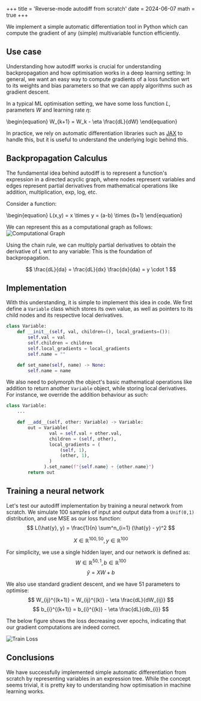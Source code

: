 +++
title = 'Reverse-mode autodiff from scratch'
date = 2024-06-07
math = true
+++

We implement a simple automatic differentiation tool in Python which can
compute the gradient of any (simple) multivariable function efficiently.

## Use case
Understanding how autodiff works is crucial for understanding backpropagation
and how optimisation works in a deep learning setting: In general, we want an
easy way to compute gradients of a loss function wrt to its weights and bias
parameters so that we can apply algorithms such as gradient descent.

In a typical ML optimisation setting, we have some loss function $L$, parameters $W$ and learning rate $\eta$:  

\begin{equation}
W_{k+1} = W_k - \eta \frac{dL}{dW}
\end{equation}

In practice, we rely on automatic differentiation libraries such as
[JAX](https://jax.readthedocs.io/en/latest/quickstart.html) to handle this, but
it is useful to understand the underlying logic behind this.

## Backpropagation Calculus
The fundamental idea behind autodiff is to represent a function's expression in
a directed acyclic graph, where nodes represent variables and edges represent
partial derivatives from mathematical operations like addition, multiplication, exp, log, etc.

Consider a function:

\begin{equation}
L(x,y) = x \times y = (a-b) \times (b+1)
\end{equation}

We can represent this as a computational graph as follows:
![Computational Graph](/img/Computational_Graph.png#center)

Using the chain rule, we can multiply partial derivatives to obtain the
derivative of $L$ wrt to any variable: This is the foundation of
backpropagation.

$$
\frac{dL}{da} = \frac{dL}{dx} \frac{dx}{da} = y \cdot 1
$$

## Implementation
With this understanding, it is simple to implement this idea in code. We first
define a `Variable` class which stores its own value, as well as
pointers to its child nodes and its respective local derivatives. 

```python
class Variable:
    def __init__(self, val, children=(), local_gradients=()):
        self.val = val
        self.children = children
        self.local_gradients = local_gradients
        self.name = ""

    def set_name(self, name) -> None:
        self.name = name
```

We also need to polymorph the object's basic mathematical operations like
addition to return another `Variable` object, while storing local derivatives.
For instance, we override the addition behaviour as such:

```python
class Variable:
    ...    

    def __add__(self, other: Variable) -> Variable:
        out = Variable(
                val = self.val + other.val,
                children = (self, other),
                local_gradients = (
                    (self, 1),
                    (other, 1),
                )
              ).set_name(f"{self.name} + {other.name}")
        return out
```

## Training a neural network
Let's test our autodiff implementation by training a neural network from scratch. We simulate 100 samples of input and output data from
a `Unif(0,1)` distribution, and use MSE as our loss function:
$$
L(\hat{y}, y) = \frac{1}{n} \sum^n_{i=1} (\hat{y} - y)^2
$$

$$
X \in \mathbb{R}^{100,50}, y \in \mathbb{R}^{100}
$$

For simplicity, we use a single hidden layer, and our network is defined as:
$$
W \in \mathbb{R}^{50,1}, b \in \mathbb{R}^{100}
$$
$$
\hat{y} = XW + b
$$

We also use standard gradient descent, and we have 51 parameters to optimise:
$$
W_{ij}^{(k+1)} = W_{ij}^{(k)} - \eta \frac{dL}{dW_{ij}}
$$
$$
b_{i}^{(k+1)} = b_{i}^{(k)} - \eta \frac{dL}{db_{i}}
$$

The below figure shows the loss decreasing over epochs, indicating that our
gradient computations are indeed correct.

![Train Loss](/img/Train_Loss.png#center)

## Conclusions
We have successfully implemented simple automatic differentiation from scratch
by representing variables in an expression tree. While the concept seems
trivial, it is pretty key to understanding how optimisation in machine learning
works.